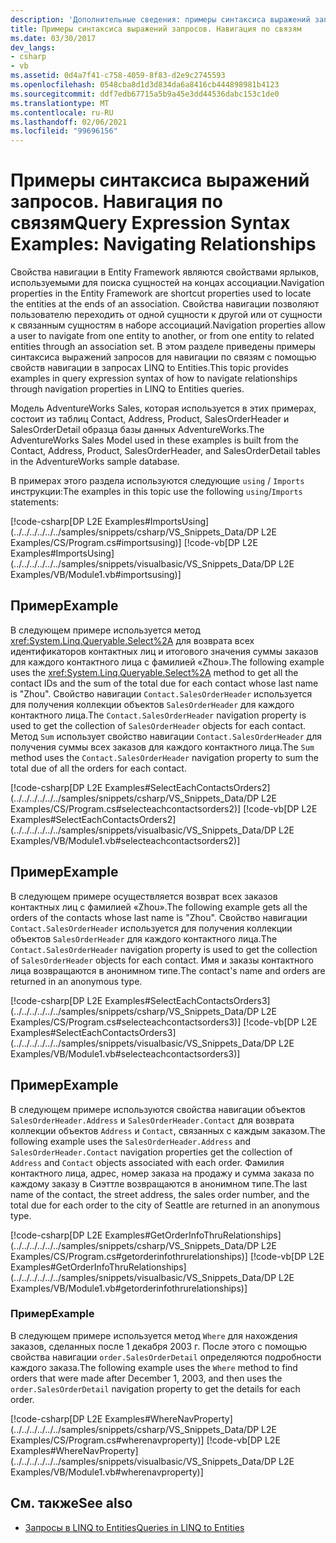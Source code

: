```yaml
---
description: 'Дополнительные сведения: примеры синтаксиса выражений запросов: Навигация по связям'
title: Примеры синтаксиса выражений запросов. Навигация по связям
ms.date: 03/30/2017
dev_langs:
- csharp
- vb
ms.assetid: 0d4a7f41-c758-4059-8f83-d2e9c2745593
ms.openlocfilehash: 0548cba8d1d3d834da6a8416cb444898981b4123
ms.sourcegitcommit: ddf7edb67715a5b9a45e3dd44536dabc153c1de0
ms.translationtype: MT
ms.contentlocale: ru-RU
ms.lasthandoff: 02/06/2021
ms.locfileid: "99696156"
---
```

# <a name="query-expression-syntax-examples-navigating-relationships"></a><span data-ttu-id="1dd96-103">Примеры синтаксиса выражений запросов. Навигация по связям</span><span class="sxs-lookup"><span data-stu-id="1dd96-103">Query Expression Syntax Examples: Navigating Relationships</span></span>

<span data-ttu-id="1dd96-104">Свойства навигации в Entity Framework являются свойствами ярлыков, используемыми для поиска сущностей на концах ассоциации.</span><span class="sxs-lookup"><span data-stu-id="1dd96-104">Navigation properties in the Entity Framework are shortcut properties used to locate the entities at the ends of an association.</span></span> <span data-ttu-id="1dd96-105">Свойства навигации позволяют пользователю переходить от одной сущности к другой или от сущности к связанным сущностям в наборе ассоциаций.</span><span class="sxs-lookup"><span data-stu-id="1dd96-105">Navigation properties allow a user to navigate from one entity to another, or from one entity to related entities through an association set.</span></span> <span data-ttu-id="1dd96-106">В этом разделе приведены примеры синтаксиса выражений запросов для навигации по связям с помощью свойств навигации в запросах LINQ to Entities.</span><span class="sxs-lookup"><span data-stu-id="1dd96-106">This topic provides examples in query expression syntax of how to navigate relationships through navigation properties in LINQ to Entities queries.</span></span>  
  
 <span data-ttu-id="1dd96-107">Модель AdventureWorks Sales, которая используется в этих примерах, состоит из таблиц Contact, Address, Product, SalesOrderHeader и SalesOrderDetail образца базы данных AdventureWorks.</span><span class="sxs-lookup"><span data-stu-id="1dd96-107">The AdventureWorks Sales Model used in these examples is built from the Contact, Address, Product, SalesOrderHeader, and SalesOrderDetail tables in the AdventureWorks sample database.</span></span>  
  
 <span data-ttu-id="1dd96-108">В примерах этого раздела используются следующие `using` / `Imports` инструкции:</span><span class="sxs-lookup"><span data-stu-id="1dd96-108">The examples in this topic use the following `using`/`Imports` statements:</span></span>  
  
 [!code-csharp[DP L2E Examples#ImportsUsing](../../../../../../samples/snippets/csharp/VS_Snippets_Data/DP L2E Examples/CS/Program.cs#importsusing)]
 [!code-vb[DP L2E Examples#ImportsUsing](../../../../../../samples/snippets/visualbasic/VS_Snippets_Data/DP L2E Examples/VB/Module1.vb#importsusing)]  
  
## <a name="example"></a><span data-ttu-id="1dd96-109">Пример</span><span class="sxs-lookup"><span data-stu-id="1dd96-109">Example</span></span>  

 <span data-ttu-id="1dd96-110">В следующем примере используется метод <xref:System.Linq.Queryable.Select%2A> для возврата всех идентификаторов контактных лиц и итогового значения суммы заказов для каждого контактного лица с фамилией «Zhou».</span><span class="sxs-lookup"><span data-stu-id="1dd96-110">The following example uses the <xref:System.Linq.Queryable.Select%2A> method to get all the contact IDs and the sum of the total due for each contact whose last name is "Zhou".</span></span> <span data-ttu-id="1dd96-111">Свойство навигации `Contact.SalesOrderHeader` используется для получения коллекции объектов `SalesOrderHeader` для каждого контактного лица.</span><span class="sxs-lookup"><span data-stu-id="1dd96-111">The `Contact.SalesOrderHeader` navigation property is used to get the collection of `SalesOrderHeader` objects for each contact.</span></span> <span data-ttu-id="1dd96-112">Метод `Sum` использует свойство навигации `Contact.SalesOrderHeader` для получения суммы всех заказов для каждого контактного лица.</span><span class="sxs-lookup"><span data-stu-id="1dd96-112">The `Sum` method uses the `Contact.SalesOrderHeader` navigation property to sum the total due of all the orders for each contact.</span></span>  
  
 [!code-csharp[DP L2E Examples#SelectEachContactsOrders2](../../../../../../samples/snippets/csharp/VS_Snippets_Data/DP L2E Examples/CS/Program.cs#selecteachcontactsorders2)]
 [!code-vb[DP L2E Examples#SelectEachContactsOrders2](../../../../../../samples/snippets/visualbasic/VS_Snippets_Data/DP L2E Examples/VB/Module1.vb#selecteachcontactsorders2)]  
  
## <a name="example"></a><span data-ttu-id="1dd96-113">Пример</span><span class="sxs-lookup"><span data-stu-id="1dd96-113">Example</span></span>  

 <span data-ttu-id="1dd96-114">В следующем примере осуществляется возврат всех заказов контактных лиц с фамилией «Zhou».</span><span class="sxs-lookup"><span data-stu-id="1dd96-114">The following example gets all the orders of the contacts whose last name is "Zhou".</span></span> <span data-ttu-id="1dd96-115">Свойство навигации `Contact.SalesOrderHeader` используется для получения коллекции объектов `SalesOrderHeader` для каждого контактного лица.</span><span class="sxs-lookup"><span data-stu-id="1dd96-115">The `Contact.SalesOrderHeader` navigation property is used to get the collection of `SalesOrderHeader` objects for each contact.</span></span> <span data-ttu-id="1dd96-116">Имя и заказы контактного лица возвращаются в анонимном типе.</span><span class="sxs-lookup"><span data-stu-id="1dd96-116">The contact's name and orders are returned in an anonymous type.</span></span>  
  
 [!code-csharp[DP L2E Examples#SelectEachContactsOrders3](../../../../../../samples/snippets/csharp/VS_Snippets_Data/DP L2E Examples/CS/Program.cs#selecteachcontactsorders3)]
 [!code-vb[DP L2E Examples#SelectEachContactsOrders3](../../../../../../samples/snippets/visualbasic/VS_Snippets_Data/DP L2E Examples/VB/Module1.vb#selecteachcontactsorders3)]  
  
## <a name="example"></a><span data-ttu-id="1dd96-117">Пример</span><span class="sxs-lookup"><span data-stu-id="1dd96-117">Example</span></span>  

 <span data-ttu-id="1dd96-118">В следующем примере используются свойства навигации объектов `SalesOrderHeader.Address` и `SalesOrderHeader.Contact` для возврата коллекции объектов `Address` и `Contact`, связанных с каждым заказом.</span><span class="sxs-lookup"><span data-stu-id="1dd96-118">The following example uses the `SalesOrderHeader.Address` and `SalesOrderHeader.Contact` navigation properties get the collection of `Address` and `Contact` objects associated with each order.</span></span> <span data-ttu-id="1dd96-119">Фамилия контактного лица, адрес, номер заказа на продажу и сумма заказа по каждому заказу в Сиэттле возвращаются в анонимном типе.</span><span class="sxs-lookup"><span data-stu-id="1dd96-119">The last name of the contact, the street address, the sales order number, and the total due for each order to the city of Seattle are returned in an anonymous type.</span></span>  
  
 [!code-csharp[DP L2E Examples#GetOrderInfoThruRelationships](../../../../../../samples/snippets/csharp/VS_Snippets_Data/DP L2E Examples/CS/Program.cs#getorderinfothrurelationships)]
 [!code-vb[DP L2E Examples#GetOrderInfoThruRelationships](../../../../../../samples/snippets/visualbasic/VS_Snippets_Data/DP L2E Examples/VB/Module1.vb#getorderinfothrurelationships)]  
  
### <a name="example"></a><span data-ttu-id="1dd96-120">Пример</span><span class="sxs-lookup"><span data-stu-id="1dd96-120">Example</span></span>  

 <span data-ttu-id="1dd96-121">В следующем примере используется метод `Where` для нахождения заказов, сделанных после 1 декабря 2003 г. После этого с помощью свойства навигации `order.SalesOrderDetail` определяются подробности каждого заказа.</span><span class="sxs-lookup"><span data-stu-id="1dd96-121">The following example uses the `Where` method to find orders that were made after December 1, 2003, and then uses the `order.SalesOrderDetail` navigation property to get the details for each order.</span></span>  
  
 [!code-csharp[DP L2E Examples#WhereNavProperty](../../../../../../samples/snippets/csharp/VS_Snippets_Data/DP L2E Examples/CS/Program.cs#wherenavproperty)]
 [!code-vb[DP L2E Examples#WhereNavProperty](../../../../../../samples/snippets/visualbasic/VS_Snippets_Data/DP L2E Examples/VB/Module1.vb#wherenavproperty)]  
  
## <a name="see-also"></a><span data-ttu-id="1dd96-122">См. также</span><span class="sxs-lookup"><span data-stu-id="1dd96-122">See also</span></span>

- [<span data-ttu-id="1dd96-123">Запросы в LINQ to Entities</span><span class="sxs-lookup"><span data-stu-id="1dd96-123">Queries in LINQ to Entities</span></span>](queries-in-linq-to-entities.md)
